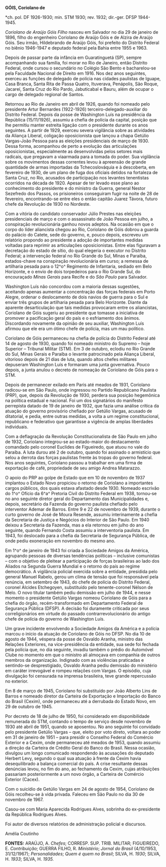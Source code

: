 **GÓIS, Coriolano de**

\*ch. pol. DF 1926-1930; min. STM 1930; rev. 1932; dir.-ger. DFSP
1944-1945.

*Coriolano de Araújo Góis Filho* nasceu em Salvador no dia 29 de janeiro
de 1896, filho do engenheiro Coriolano de Araújo Góis e de Alzira de
Araújo Góis. Seu irmão, Hildebrando de Araújo Góis, foi prefeito do
Distrito Federal no biênio 1946-1947 e deputado federal pela Bahia entre
1955 e 1963.

Depois de passar parte da infância em Guaratinguetá (SP), sempre
acompanhando sua família, foi morar no Rio de Janeiro, então Distrito
Federal, onde cursou o secundário no Colégio São Bento e bacharelou-se
pela Faculdade Nacional de Direito em 1916. Nos dez anos seguintes,
exerceu as funções de delegado de polícia nas cidades paulistas de
Iguape, Casa Branca, Santa Rita de Passa Quatro, Ituverava, Penápolis,
São Roque, Jacareí, Santa Cruz do Rio Pardo, Jabuticabal e Bauru, além
de ocupar o cargo de delegado regional de Santos.

Retornou ao Rio de Janeiro em abril de 1926, quando foi nomeado pelo
presidente Artur Bernardes (1922-1926) terceiro-delegado-auxiliar do
Distrito Federal. Depois da posse de Washington Luís na presidência da
República (15/11/1926), assumiu a chefia de polícia da capital, posição
que lhe permitiu manter estreita ligação com o presidente durante os
anos seguintes. A partir de 1929, exerceu severa vigilância sobre as
atividades da Aliança Liberal, coligação oposicionista que lançou a
chapa Getúlio Vargas-João Pessoa para as eleições presidenciais de março
de 1930. Dessa forma, acompanhou de perto a evolução das articulações
oposicionistas, especialmente as desenvolvidas pelos setores mais
radicais, que pregavam a viaarmada para a tomada do poder. Sua
vigilância sobre os movimentos dessas correntes levou à apreensão de
grande quantidade de armas importadas da Tchecoslováquia e à descoberta,
em fevereiro de 1930, de um plano de fuga dos oficiais detidos na
fortaleza de Santa Cruz, no Rio, acusados de participação nos levantes
tenentistas ocorridos na década de 1920. Apesar de ter levado esse plano
ao conhecimento do presidente e do ministro da Guerra, general Nestor
Sezefredo dos Passos, os prisioneiros conseguiram fugir na noite de 28
de fevereiro, encontrando-se entre eles o então capitão Juarez Távora,
futuro chefe da Revolução de 1930 no Nordeste.

Com a vitória do candidato conservador Júlio Prestes nas eleições
presidenciais de março e com o assassinato de João Pessoa em julho, a
conspiração revolucionária ganhou novos adeptos. Na ocasião em que o
corpo do líder aliancista chegou ao Rio, Coriolano de Góis dobrou a
guarda do palácio do Catete, sede do governo, e, pouco depois, escreveu
um relatório propondo ao presidente a adoção de importantes medidas
voltadas para reprimir as articulações oposicionistas. Entre elas
figuravam a decretação do estado de sítio, do qual elegeria o executor
no Distrito Federal; a intervenção federal no Rio Grande do Sul, Minas e
Paraíba, estados-chave na conspiração revolucionária em curso; a remessa
de artilharia pesada para o 12^o^ Regimento de Infantaria, sediado em
Belo Horizonte, e o envio de dois torpedeiros para o Rio Grande Sul, do
encouraçado *Minas Gerais* para Recife e do *São Paulo* para Salvador.

Washington Luís não concordou com a maioria dessas sugestões, aceitando
apenas aumentar a concentração das forças federais em Porto Alegre,
ordenar o deslocamento de dois navios de guerra para o Sul e enviar três
grupos de artilharia pesada para Belo Horizonte. Diante da aparente
desarticulação que tais medidas provocaram entre os aliancistas,
Coriolano de Góis sugeriu ao presidente que tomasse a iniciativa de
promover a pacificação geral do país e o esfriamento dos ânimos.
Discordando novamente da opinião de seu auxiliar, Washington Luís
afirmou que ele era um ótimo chefe de polícia, mas um mau político.

Coriolano de Góis permaneceu na chefia de polícia do Distrito Federal
até 14 de agosto de 1930, quando foi nomeado ministro do Supremo – hoje
Superior – Tribunal Militar (STM). Em 3 de outubro, eclodiu no Rio
Grande do Sul, Minas Gerais e Paraíba o levante patrocinado pela Aliança
Liberal, vitorioso depois de 21 dias de luta, quando altos chefes
militares depuseram Washington Luís e formaram uma junta governativa.
Pouco depois, a junta anulou o decreto de nomeação de Coriolano de Góis
para o STM.

Depois de permanecer exilado em Paris até meados de 1931, Coriolano
radicou-se em São Paulo, onde ingressou no Partido Republicano Paulista
(PRP), que, depois da Revolução de 1930, perdera sua posição hegemônica
na política estadual e nacional. Foi um dos signatários do manifesto
perrepista datado de 19 de janeiro de 1932, que fazia uma análise
crítica da atuação do governo provisório chefiado por Getúlio Vargas,
acusado de ditatorial, e pedia, entre outras medidas, a volta a um
regime constitucional, republicano e federativo que garantisse a
vigência de amplas liberdades individuais.

Com a deflagração da Revolução Constitucionalista de São Paulo em julho
de 1932, Coriolano integrou-se ao estado-maior do destacamento comandado
pelo coronel Euclides de Figueiredo, que atuou no vale do Paraíba. A
luta durou até 2 de outubro, quando foi assinado o armistício que selou
a derrota das forças paulistas frente às tropas do governo federal. Nos
anos seguintes, Coriolano passou a trabalhar em uma firma de exportação
de café, propriedade de seu amigo Andrea Matarazzo.

O apoio do PRP ao golpe de Estado que em 10 de novembro de 1937
implantou o Estado Novo propiciou o retorno de Coriolano a importantes
cargos públicos, dos quais estava afastado desde 1930. Nomeado escrivão
do 1^o^ Ofício da 6^a^ Pretoria Civil do Distrito Federal em 1938,
tornou-se no ano seguinte diretor geral do Departamento das
Municipalidades e, depois, secretário da Fazenda do governo paulista
chefiado pelo interventor Ademar de Barros. Entre 9 e 22 de novembro de
1939, durante o curto governo de José de Moura Resende, assumiu
interinamente a chefia da Secretaria de Justiça e Negócios do Interior
de São Paulo. Em 1940 deixou a Secretaria da Fazenda, mas a ela retornou
em julho do ano seguinte, quando Fernando Costa assumiu a interventoria
paulista. Em 1943, foi deslocado para a chefia da Secretaria de
Segurança Pública, de onde pediu exoneração em novembro do mesmo ano.

Em 1^o^ de janeiro de 1943 foi criada a Sociedade Amigos da América,
agrupando pessoas de diversas tendências políticas – inclusive
comunistas – com o objetivo de pleitear a participação de forças
brasileiras ao lado dos Aliados na Segunda Guerra Mundial e o retorno do
país ao regime democrático. A vigilância policial exercida sobre a
entidade, presidida pelo general Manuel Rabelo, gerou um clima de tensão
que foi responsável pela renúncia, em setembro de 1943, do chefe de
polícia do Distrito Federal, coronel Alcides Etchegoyen, substituído
pelo tenente-coronel Nélson de Melo. O novo titular também pediu
demissão em julho de 1944, e nesse momento o presidente Getúlio Vargas
nomeou Coriolano de Góis para a chefia do órgão, recém-transformado em
Departamento Federal de Segurança Pública (DFSP). A decisão foi
duramente criticada por seus correligionários em virtude do passado
contrarrevolucionário do antigo chefe de polícia do governo de
Washington Luís.

Um grave incidente envolvendo a Sociedade Amigos da América e a polícia
marcou o início da atuação de Coriolano de Góis no DFSP. No dia 10 de
agosto de 1944, véspera da posse de Osvaldo Aranha, ministro das
Relações Exteriores, na vice-presidência da entidade, sua sede foi
fechada pela polícia que, no dia seguinte, invadiu também o prédio do
Automóvel Clube no momento em que o ministro ali almoçava em companhia
de outros membros da organização. Indignado com as violências praticadas
e sentindo-se desprestigiado, Osvaldo Aranha pediu demissão do
ministério em caráter irrevogável e rompeu relações com Vargas. O
episódio, cuja divulgação foi censurada na imprensa brasileira, teve
grande repercussão no exterior.

Em 8 de março de 1945, Coriolano foi substituído por João Alberto Lins
de Barros e nomeado diretor da Carteira de Exportação e Importação do
Banco do Brasil (Cexim), onde permaneceu até a derrubada do Estado Novo,
em 29 de outubro de 1945.

Por decreto de 18 de julho de 1950, foi considerado em disponibilidade
remunerada do STM, contando o tempo de serviço desde novembro de 1930
até abril de 1951, quando se aposentou. No ano seguinte foi convidado
pelo presidente Getúlio Vargas – que, eleito por voto direto, voltara ao
poder em 31 de janeiro de 1951 – para presidir o Conselho Federal do
Comércio Exterior e a Cexim, onde permaneceu até meados de 1953, quando
assumiu a direção da Carteira de Crédito Geral do Banco do Brasil. Nessa
ocasião, divulgou um longo comunicado respondendo às acusações do
deputado Herbert Levy, segundo o qual sua atuação à frente da Cexim
havia desequilibrado a balança comercial do país. A crise resultante
dessas denúncias levou, no fim do ano, ao fechamento da Cexim, cujas
atribuições passariam posteriormente a um novo órgão, a Carteira de
Comércio Exterior (Cacex).

Com o suicídio de Getúlio Vargas em 24 de agosto de 1954, Coriolano de
Góis recolheu-se à vida privada. Faleceu em São Paulo no dia 30 de
novembro de 1967.

Casou-se com Maria Aparecida Rodrigues Alves, sobrinha do ex-presidente
da República Rodrigues Alves.

Foi autor de diversos relatórios de administração policial e discursos.

Amélia Coutinho

**FONTES:** ARAÚJO, A. *Chefes*; CORRESP. SUP. TRIB. MILITAR;
FIGUEIREDO, E. *Contribuição*; GUERRA FILHO, R. *Ministério*; *Jornal do
Brasil* (4/10/1953, 31/12/1967); *Personalidades*; *Quem é quem no
Brasil*; SILVA, H. *1930*; SILVA, H. *1933*; SILVA, H. *1935.*
